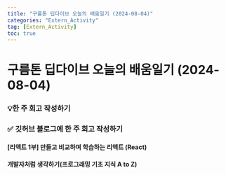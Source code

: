 ```yaml
---
title: "구름톤 딥다이브 오늘의 배움일기 (2024-08-04)"
categories: "Extern_Activity"
tag: [Extern_Activity]
toc: true
---
```


# 구름톤 딥다이브 오늘의 배움일기 (2024-08-04)

### 💡한 주 회고 작성하기

### ✅ 깃허브 블로그에 한 주 회고 작성하기

#### [리액트 1부] 만들고 비교하며 학습하는 리액트 (React)

#### 개발자처럼 생각하기(프로그래밍 기초 지식 A to Z)